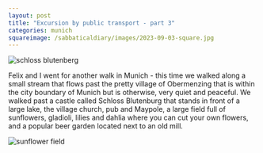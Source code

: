 ```yaml
---
layout: post
title: "Excursion by public transport - part 3"
categories: munich
squareimage: /sabbaticaldiary/images/2023-09-03-square.jpg
---
```

<img src="/sabbaticaldiary/images/2023-09-03.jpg" alt="schloss blutenberg" class="center">

Felix and I went for another walk in Munich - this time we walked along a small stream that flows past the pretty village of Obermenzing that is within the city boundary of Munich but is otherwise, very quiet and peaceful. We walked past a castle called Schloss Blutenburg that stands in front of a large lake, the village church, pub and Maypole, a large field full of sunflowers, gladioli, lilies and dahlia where you can cut your own flowers, and a popular beer garden located next to an old mill. 

<img src="/sabbaticaldiary/images/2023-09-03-2.jpg" alt="sunflower field" class="center">